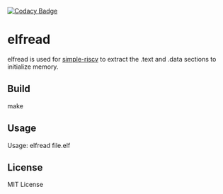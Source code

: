 [![Codacy Badge](https://app.codacy.com/project/badge/Grade/c02db2ae9ed642c29bf1f1a44e343ec9)](https://www.codacy.com/manual/kuopinghsu/elfread?utm_source=github.com&amp;utm_medium=referral&amp;utm_content=kuopinghsu/elfread&amp;utm_campaign=Badge_Grade)

# elfread

elfread is used for <A Href="https://github.com/kuopinghsu/simple-riscv">simple-riscv</A> to extract the .text and .data sections to initialize memory.

## Build

  make

## Usage

   Usage: elfread file.elf

## License

MIT License

